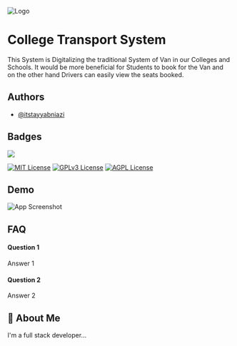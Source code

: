 
![Logo](https://dev-to-uploads.s3.amazonaws.com/uploads/articles/th5xamgrr6se0x5ro4g6.png)


# College Transport System

This System is Digitalizing the traditional System of Van in our Colleges and Schools. It would be more beneficial for Students to book for the Van and on the other hand Drivers can easily view the seats booked.



## Authors

- [@itstayyabniazi](https://www.github.com/itstayyabniazi)

## Badges

<img src="https://img.shields.io/github/last-commit/ParthJadha/Tkinter-Designer">

[![MIT License](https://img.shields.io/badge/License-MIT-green.svg)](https://choosealicense.com/licenses/mit/)
[![GPLv3 License](https://img.shields.io/badge/License-GPL%20v3-yellow.svg)](https://opensource.org/licenses/)
[![AGPL License](https://img.shields.io/badge/license-AGPL-blue.svg)](http://www.gnu.org/licenses/agpl-3.0)


## Demo

![App Screenshot](https://via.placeholder.com/468x300?text=App+Screenshot+Here)


## FAQ

#### Question 1

Answer 1

#### Question 2

Answer 2


## 🚀 About Me
I'm a full stack developer...


